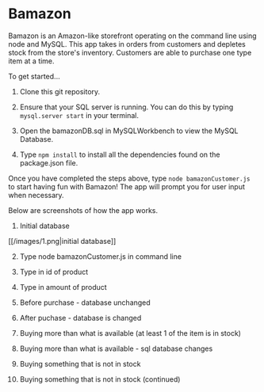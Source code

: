 # Bamazon

Bamazon is an Amazon-like storefront operating on the command line using node and MySQL.  This app takes in orders from customers and depletes stock from the store's inventory. Customers are able to purchase one type item at a time.

To get started...

1. Clone this git repository. 

2. Ensure that your SQL server is running. You can do this by typing `mysql.server start` in your terminal.

3. Open the bamazonDB.sql in MySQLWorkbench to view the MySQL Database.

3. Type `npm install` to install all the dependencies found on the package.json file.

Once you have completed the steps above, type `node bamazonCustomer.js` to start having fun with Bamazon!  The app will prompt you for user input when necessary.

Below are screenshots of how the app works.


1. Initial database

[[/images/1.png|initial database]]

2. Type node bamazonCustomer.js in command line

3. Type in id of product

4. Type in amount of product

5. Before purchase - database unchanged

6. After puchase - database is changed

7. Buying more than what is available (at least 1 of the item is in stock)

8. Buying more than what is available - sql database changes

9. Buying something that is not in stock

10. Buying something that is not in stock (continued)

